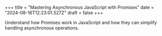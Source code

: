 +++
title = "Mastering Asynchronous JavaScript with Promises"
date = "2024-08-16T12:23:01.527Z"
draft = false
+++

  Understand how Promises work in JavaScript and how they can simplify handling asynchronous operations.
        